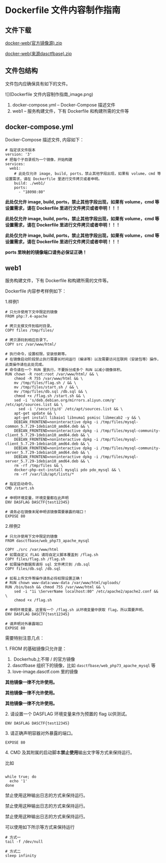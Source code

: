 # Dockerfile 文件内容制作指南
文件下载
----

[docker-web(官方镜像源).zip](../%E6%96%87%E4%BB%B6%E4%B8%8B%E8%BD%BD/docker-web(%E5%AE%98%E6%96%B9%E9%95%9C%E5%83%8F%E6%BA%90).zip)

[docker-web(来源dasctfbase).zip](../%E6%96%87%E4%BB%B6%E4%B8%8B%E8%BD%BD/docker-web(%E6%9D%A5%E6%BA%90dasctfbase).zip)

文件包结构
-----

文件包内应确保具有如下的文件。

![](Dockerfile 文件内容制作指南_image.png)

1.  docker-compose.yml – Docker-Compose 描述文件
2.  web1 – 服务构建文件，下有 Dockerfile 和构建所需的文件等

docker-compose.yml
------------------

Docker-Compose 描述文件, 内容如下：

```
# 指定该文件版本
version: '3'
# 把每个子目录视为一个镜像，开始构建
services:
  web1:
    # 此处仅允许 image, build, ports，禁止其他字段出现，如果有 volume，cmd 等设置需求，请在 Dockerfile 里进行文件拷贝或者申明。
    build: ./web1/
    ports:
      - "18098:80"

```

**此处仅允许 image, build, ports，禁止其他字段出现，如果有 volume，cmd 等设置需求，请在 Dockerfile 里进行文件拷贝或者申明！！！**

**此处仅允许 image, build, ports，禁止其他字段出现，如果有 volume，cmd 等设置需求，请在 Dockerfile 里进行文件拷贝或者申明！！！**

**此处仅允许 image, build, ports，禁止其他字段出现，如果有 volume，cmd 等设置需求，请在 Dockerfile 里进行文件拷贝或者申明！！！**

**ports 里映射的镜像端口请务必保证正确！**

web1
----

服务构建文件，下有 Dockerfile 和构建所需的文件等。

Dockerfile 内容参考样例如下：

1.样例1 

```
# 只允许使用下文中限定的镜像
FROM php:7.4-apache

# 拷贝支撑文件到临时目录。
COPY files /tmp/files/

# 拷贝源码到相应目录下。
COPY src /var/www/html/

# 执行命令，设置权限，安装依赖等。
# 在镜像启动阶段禁止执行需要长时间运行（编译等）以及需要访问互联网（安装包等）操作，此类操作请在此处完成。
# 命令请在一个 RUN 里执行，不要拆分成多个 RUN 以减小镜像体积。
RUN chown -R root:root /var/www/html/ && \
    chmod -R 755 /var/www/html && \
    mv /tmp/files/flag.sh / && \
    mv /tmp/files/start.sh / && \
    mv /tmp/files/db.sql /db.sql && \
    chmod +x /flag.sh /start.sh && \
    sed -i 's/deb.debian.org/mirrors.aliyun.com/g' /etc/apt/sources.list && \
	  sed -i '/security/d' /etc/apt/sources.list && \
    apt-get update && \
    apt-get install libaio1 libnuma1 psmisc libmecab2 -y && \
    DEBIAN_FRONTEND=noninteractive dpkg -i /tmp/files/mysql-common_5.7.29-1debian10_amd64.deb && \
    DEBIAN_FRONTEND=noninteractive dpkg -i /tmp/files/mysql-community-client_5.7.29-1debian10_amd64.deb && \
    DEBIAN_FRONTEND=noninteractive dpkg -i /tmp/files/mysql-client_5.7.29-1debian10_amd64.deb && \
    DEBIAN_FRONTEND=noninteractive dpkg -i /tmp/files/mysql-community-server_5.7.29-1debian10_amd64.deb && \
    DEBIAN_FRONTEND=noninteractive dpkg -i /tmp/files/mysql-server_5.7.29-1debian10_amd64.deb && \
    rm -rf /tmp/files && \
    docker-php-ext-install mysqli pdo pdo_mysql && \
    rm -rf /var/lib/apt/lists/*

# 指定启动命令。
CMD /start.sh

# 申明环境变量，环境变量都在此声明
ENV DASFLAG DASCTF{test12345}

# 请务必在镜像末尾申明该镜像需要暴露的端口！
EXPOSE 80
```

2.样例2

```
# 只允许使用下文中限定的镜像
FROM dasctfbase/web_php73_apache_mysql

COPY ./src /var/www/html
# 如需自定义 FLAG 请将自定义脚本覆盖到 /flag.sh
COPY files/flag.sh /flag.sh
# 如需操作数据库请将 sql 文件拷贝到 /db.sql
COPY files/db.sql /db.sql

# 如有上传文件等操作请务必将权限设置正确！
# RUN chown www-data:www-data /var/www/html/uploads/
RUN /bin/bash && chmod 755 /var/www/html && \
    sed -i "1i \ServerName localhost:80" /etc/apache2/apache2.conf && \
    chmod +x /flag.sh

# 申明环境变量，这里有一个 /flag.sh 从环境变量中获取 flag，所以需要声明。
ENV DASFLAG DASCTF{test12345}

# 请声明对外暴露端口
EXPOSE 80
```

需要特别注意几点：

1\. FROM 的基础镜像只允许是：

1.   Dockerhub上不带 / 的官方镜像
2.  dasctfbase 组织下的镜像，比如 `dasctfbase/web_php73_apache_mysql` 等
3.  love-image.dasctf.com 里的镜像
    

**其他镜像一律不允许使用。**

**其他镜像一律不允许使用。**

**其他镜像一律不允许使用。**

2\. 请设置一个 DASFLAG 环境变量来作为预置的 flag 以供测试。

`ENV DASFLAG DASCTF{test12345}`

3\. 请正确声明容器对外暴露的端口。

`EXPOSE 80`

4\. CMD 及其附属的启动脚本**禁止使用**输出文字等方式来保持运行。

比如

```

while true; do
  echo '1'
done
```

禁止使用这种输出日志的方式来保持运行。

禁止使用这种输出日志的方式来保持运行。

禁止使用这种输出日志的方式来保持运行。

可以使用如下所示等方式来保持运行

```
# 方式一
tail -f /dev/null

# 方式二
sleep infinity
```
